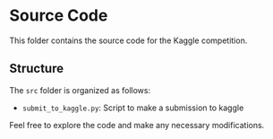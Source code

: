 # Source Code

This folder contains the source code for the Kaggle competition.

## Structure

The `src` folder is organized as follows:

- `submit_to_kaggle.py`: Script to make a submission to kaggle

Feel free to explore the code and make any necessary modifications.
